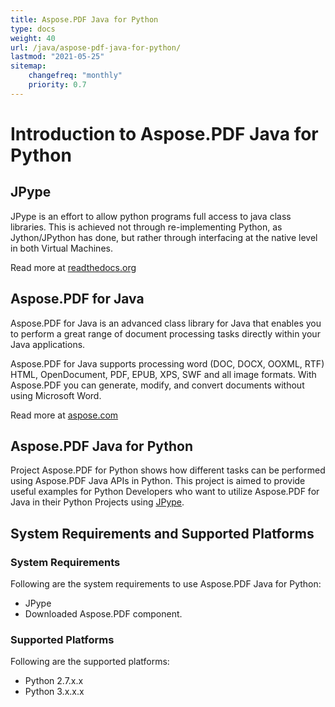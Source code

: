 ```yaml
---
title: Aspose.PDF Java for Python
type: docs
weight: 40
url: /java/aspose-pdf-java-for-python/
lastmod: "2021-05-25"
sitemap:
    changefreq: "monthly"
    priority: 0.7
---
```


# Introduction to Aspose.PDF Java for Python

## JPype

JPype is an effort to allow python programs full access to java class libraries. This is achieved not through re-implementing Python, as Jython/JPython has done, but rather through interfacing at the native level in both Virtual Machines.

Read more at [readthedocs.org](http://jpype.readthedocs.org/en/latest/userguide.html)

## Aspose.PDF for Java

Aspose.PDF for Java is an advanced class library for Java that enables you to perform a great range of document processing tasks directly within your Java applications.

Aspose.PDF for Java supports processing word (DOC, DOCX, OOXML, RTF) HTML, OpenDocument, PDF, EPUB, XPS, SWF and all image formats. With Aspose.PDF you can generate, modify, and convert documents without using Microsoft Word.

Read more at [aspose.com](https://products.aspose.com/words/java)

## Aspose.PDF Java for Python

Project Aspose.PDF for Python shows how different tasks can be performed using Aspose.PDF Java APIs in Python. This project is aimed to provide useful examples for Python Developers who want to utilize Aspose.PDF for Java in their Python Projects using [JPype](http://jpype.readthedocs.org/en/latest/userguide.html).

## System Requirements and Supported Platforms

### System Requirements

Following are the system requirements to use Aspose.PDF Java for Python:

- JPype
- Downloaded Aspose.PDF component.

### Supported Platforms

Following are the supported platforms:

- Python 2.7.x.x
- Python 3.x.x.x
